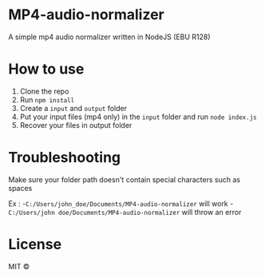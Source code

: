 # MP4-audio-normalizer
A simple mp4 audio normalizer written in NodeJS (EBU R128)


# How to use

1. Clone the repo
2. Run `npm install`
3. Create a `input` and `output` folder
4. Put your input files (mp4 only) in the `input` folder and run `node index.js`
5. Recover your files in output folder


# Troubleshooting

Make sure your folder path doesn't contain special characters such as spaces

Ex :
-`C:/Users/john_doe/Documents/MP4-audio-normalizer` will work
-`C:/Users/john doe/Documents/MP4-audio-normalizer` will throw an error




# License

MIT ©
